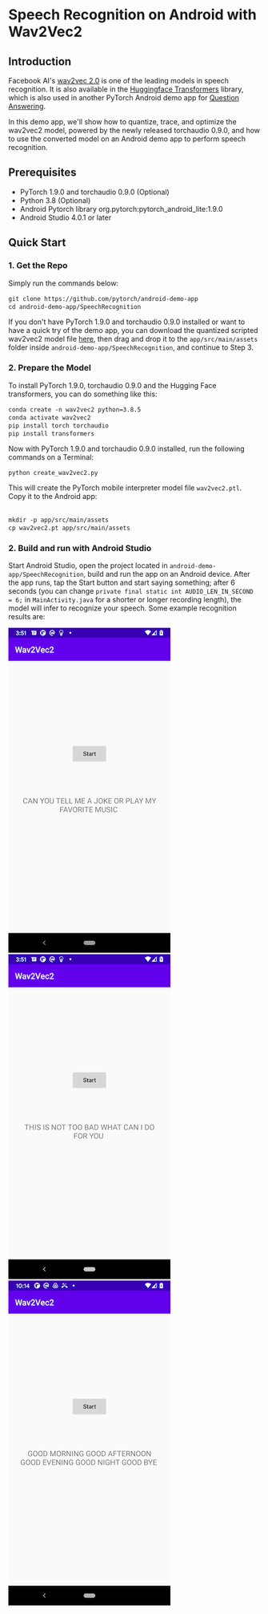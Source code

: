 # Speech Recognition on Android with Wav2Vec2

## Introduction

Facebook AI's [wav2vec 2.0](https://github.com/pytorch/fairseq/tree/master/examples/wav2vec) is one of the leading models in speech recognition. It is also available in the [Huggingface Transformers](https://github.com/huggingface/transformers) library, which is also used in another PyTorch Android demo app for [Question Answering](https://github.com/pytorch/android-demo-app/tree/master/QuestionAnswering).

In this demo app, we'll show how to quantize, trace, and optimize the wav2vec2 model, powered by the newly released torchaudio 0.9.0, and how to use the converted model on an Android demo app to perform speech recognition.

## Prerequisites

* PyTorch 1.9.0 and torchaudio 0.9.0 (Optional)
* Python 3.8 (Optional)
* Android Pytorch library org.pytorch:pytorch_android_lite:1.9.0
* Android Studio 4.0.1 or later

## Quick Start

### 1. Get the Repo

Simply run the commands below:

```
git clone https://github.com/pytorch/android-demo-app
cd android-demo-app/SpeechRecognition
```

If you don't have PyTorch 1.9.0 and torchaudio 0.9.0 installed or want to have a quick try of the demo app, you can download the quantized scripted wav2vec2 model file [here](https://drive.google.com/file/d/1xMh-BZMSIeoohBfZvQFYcemmh5zUn_gh/view?usp=sharing), then drag and drop it to the `app/src/main/assets` folder inside  `android-demo-app/SpeechRecognition`, and continue to Step 3.

### 2. Prepare the Model

To install PyTorch 1.9.0, torchaudio 0.9.0 and the Hugging Face transformers, you can do something like this:

```
conda create -n wav2vec2 python=3.8.5
conda activate wav2vec2
pip install torch torchaudio
pip install transformers
```

Now with PyTorch 1.9.0 and torchaudio 0.9.0 installed, run the following commands on a Terminal:

```
python create_wav2vec2.py
```
This will create the PyTorch mobile interpreter model file `wav2vec2.ptl`. Copy it to the Android app:
```

mkdir -p app/src/main/assets
cp wav2vec2.pt app/src/main/assets
```

### 2. Build and run with Android Studio

Start Android Studio, open the project located in `android-demo-app/SpeechRecognition`, build and run the app on an Android device. After the app runs, tap the Start button and start saying something; after 6 seconds (you can change `private final static int AUDIO_LEN_IN_SECOND = 6;` in `MainActivity.java` for a shorter or longer recording length), the model will infer to recognize your speech. Some example recognition results are:

![](screenshot1.png)
![](screenshot2.png)
![](screenshot3.png)
